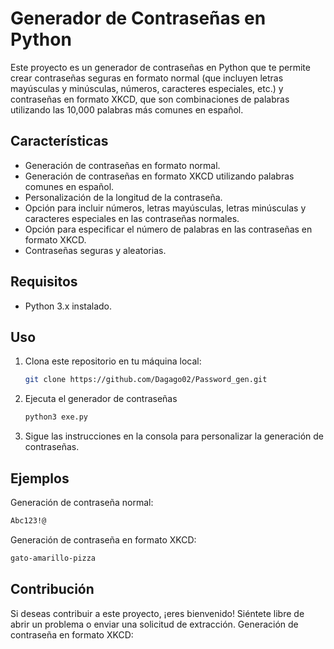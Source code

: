 # Generador de Contraseñas en Python

Este proyecto es un generador de contraseñas en Python que te permite crear contraseñas seguras en formato normal (que incluyen letras mayúsculas y minúsculas, números, caracteres especiales, etc.) y contraseñas en formato XKCD, que son combinaciones de palabras utilizando las 10,000 palabras más comunes en español.

## Características

- Generación de contraseñas en formato normal.
- Generación de contraseñas en formato XKCD utilizando palabras comunes en español.
- Personalización de la longitud de la contraseña.
- Opción para incluir números, letras mayúsculas, letras minúsculas y caracteres especiales en las contraseñas normales.
- Opción para especificar el número de palabras en las contraseñas en formato XKCD.
- Contraseñas seguras y aleatorias.

## Requisitos

- Python 3.x instalado.

## Uso

1. Clona este repositorio en tu máquina local:

   ```bash
   git clone https://github.com/Dagago02/Password_gen.git
2. Ejecuta el generador de contraseñas
   ```bash
   python3 exe.py
3. Sigue las instrucciones en la consola para personalizar la generación de contraseñas.

## Ejemplos

Generación de contraseña normal:
   ```bash
   Abc123!@
   ```
Generación de contraseña en formato XKCD:
   ```bash
   gato-amarillo-pizza
   ```
## Contribución

Si deseas contribuir a este proyecto, ¡eres bienvenido! Siéntete libre de abrir un problema o enviar una solicitud de extracción.
Generación de contraseña en formato XKCD:

